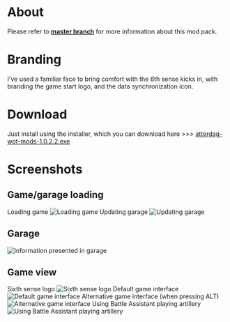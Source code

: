 # About #
Please refer to **[master branch](https://github.com/atterdag/atterdag-wot-mods)** for more information about this mod pack.

# Branding #
I've used a familiar face to bring comfort with the 6th sense kicks in, with branding the game start logo, and the data synchronization icon.

# Download #
Just install using the installer, which you can download here >>>  [atterdag-wot-mods-1.0.2.2.exe](https://dl.dropboxusercontent.com/u/11915528/wot/atterdag-wot-mods-1.0.2.2.exe)

# Screenshots #
## Game/garage loading ##
Loading game
![Loading game](https://raw.githubusercontent.com/atterdag/atterdag-wot-mods/atterdag/atterdag-wot-mods/screenshots/loading.jpg)
Updating garage
![Updating garage](https://raw.githubusercontent.com/atterdag/atterdag-wot-mods/atterdag/atterdag-wot-mods/screenshots/updating.jpg)
## Garage ##
![Information presented in garage](https://raw.githubusercontent.com/atterdag/atterdag-wot-mods/atterdag/atterdag-wot-mods/screenshots/garage.jpg)
## Game view ##
Sixth sense logo
![Sixth sense logo](https://raw.githubusercontent.com/atterdag/atterdag-wot-mods/atterdag/atterdag-wot-mods/screenshots/sixthsense.jpg)
Default game interface
![Default game interface](https://raw.githubusercontent.com/atterdag/atterdag-wot-mods/atterdag/atterdag-wot-mods/screenshots/default.jpg)
Alternative game interface (when pressing ALT)
![Alternative game interface](https://raw.githubusercontent.com/atterdag/atterdag-wot-mods/atterdag/atterdag-wot-mods/screenshots/alternative.jpg)
Using Battle Assistant playing artillery
![Using Battle Assistant playing artillery](https://raw.githubusercontent.com/atterdag/atterdag-wot-mods/atterdag/atterdag-wot-mods/screenshots/battleassistant.jpg)
